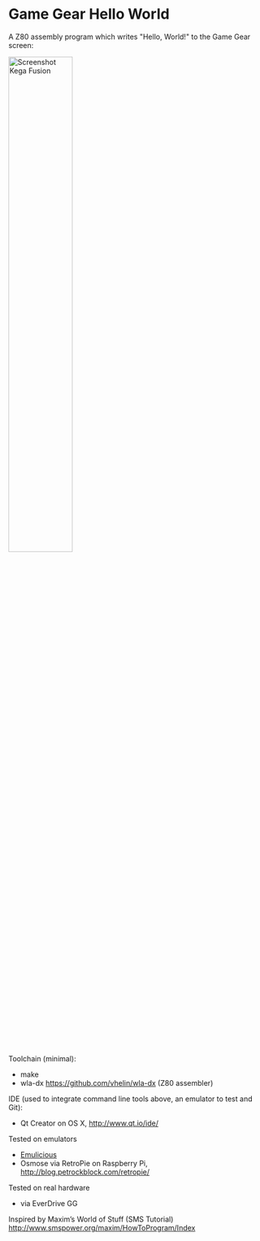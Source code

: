 # Game Gear Hello World

A Z80 assembly program which writes "Hello, World!" to the Game Gear screen:

<img src="GameGearHelloWorld.png" alt="Screenshot Kega Fusion" width="50%" height="50%">

Toolchain (minimal):
* make
* wla-dx https://github.com/vhelin/wla-dx (Z80 assembler)

IDE (used to integrate command line tools above, an emulator to test and Git):
* Qt Creator on OS X, http://www.qt.io/ide/

Tested on emulators
* [Emulicious](https://emulicious.net/)
* Osmose via RetroPie on Raspberry Pi, http://blog.petrockblock.com/retropie/

Tested on real hardware
* via EverDrive GG

Inspired by Maxim’s World of Stuff (SMS Tutorial)
http://www.smspower.org/maxim/HowToProgram/Index
